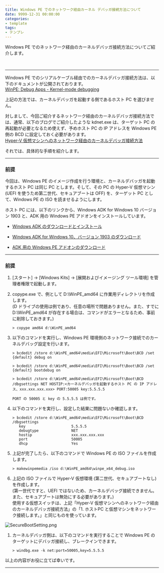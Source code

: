 ```yaml
---
title: Windows PE でのネットワーク経由カーネル デバッガ接続方法について
date: 9999-12-31 00:00:00
categories:
- template
tags:
- テンプレ
---
```

Windows PE でのネットワーク経由のカーネルデバッガ接続方法についてご紹介します。
<!-- more -->
<br>

***
Windows PE でのシリアルケーブル経由でのカーネルデバッガ接続方法は、以下のドキュメントが公開されております。  
[WinPE: Debug Apps - Kernel-mode debugging](https://docs.microsoft.com/en-us/windows-hardware/manufacture/desktop/winpe-debug-apps#kernel-mode-debugging)  

上記の方法では、カーネルデバッガを起動する側であるホスト PC を選びません。  

対しまして、今回ご紹介するネットワーク経由のカーネルデバッガ接続方法では、通常、以下のブログでご紹介したような kdnet.exe は、ターゲット PC の再起動が必要となるため使えず、予めホスト PC の IP アドレスを Windows PE 側の BCD に設定しておく必要があります。  
[Hyper-V 仮想マシンへのネットワーク経由のカーネルデバッガ接続方法](https://social.msdn.microsoft.com/Forums/ja-JP/db91ddff-f8ff-49d8-bef2-2a0c596414c2/hyperv-?forum=wdksupportteamja)  

それでは、具体的な手順を紹介します。

***
### 前提
今回は、Windows PE のイメージ作成を行う環境と、カーネルデバッガを起動するホスト PC は同じ PC とします。そして、その PC の Hyper-V 仮想マシン (UEFI を使うため第二世代、セキュアブートは OFF) を、ターゲット PC として、Windows PE の ISO を読ませるようにします。  

ホスト PC には、以下のリンクから、Windows ADK for Windows 10 バージョン 1903 と、ADK 用の Windows PE アドオンをインストールしています。  

- [Windows ADK のダウンロードとインストール](https://docs.microsoft.com/ja-jp/windows-hardware/get-started/adk-install)

- [Windows ADK for Windows 10、バージョン 1903 のダウンロード](https://go.microsoft.com/fwlink/?linkid=2086042)

- [ADK 用の Windows PE アドオンのダウンロード](https://go.microsoft.com/fwlink/?linkid=2087112)

***
### 前提

1. [スタート] -> [Windows Kits] -> [展開およびイメージング ツール環境] を管理者権限で起動します。

1. copype.exe で、例として D:\WinPE_amd64 に作業用ディレクトリを作成します。  
(D ドライブの使用は例であり、任意の場所で問題ありません。また、すでに D:\WinPE_amd64 が存在する場合は、コマンドがエラーとなるため、事前に削除しておきます。)

   ```console
   > copype amd64 d:\WinPE_amd64
   ```

1. 以下のコマンドを実行し、Windows PE 環境側のネットワーク接続でのカーネルデバッグ設定を行います。  

   ```
   > bcdedit /store d:\WinPE_amd64\media\EFI\Microsoft\Boot\BCD /set {default} debug on

   > bcdedit /store d:\WinPE_amd64\media\EFI\Microsoft\Boot\BCD /set {default} bootdebug on

   > bcdedit /store d:\WinPE_amd64\media\EFI\Microsoft\Boot\BCD /dbgsettings NET HOSTIP:<カーネルデバッガを起動するホスト PC の IP アドレス、xxx.xxx.xxx.xxx> PORT:50005 key:5.5.5.5
   ```
   `PORT の 50005 と key の 5.5.5.5 は例です。`  

1. 以下のコマンドを実行し、設定した結果に問題ないか確認します。  
   ```
   > bcdedit /store d:\WinPE_amd64\media\EFI\Microsoft\Boot\BCD /dbgsettings
      key                     5.5.5.5
      debugtype               NET
      hostip                  xxx.xxx.xxx.xxx
      port                    50005
      dhcp                    Yes
   ```

1. 上記が完了したら、以下のコマンドで Windows PE の ISO ファイルを作成します。  
   ```
   > makewinpemedia /iso d:\WinPE_amd64\winpe_x64_debug.iso
   ```

1. 上記の ISO ファイルで Hyper-V 仮想環境 (第二世代、セキュアブートなし) を作成します。  
   (第一世代ですと、UEFI ではないため、カーネルデバッグ接続できません。また、セキュアブートは無効にする必要があります。)  
   使用する仮想スイッチは、上記「Hyper-V 仮想マシンへのネットワーク経由のカーネルデバッガ接続方法」の「1. ホストPC と仮想マシンをネットワーク接続します。」と同じものを使っています。  

![SecureBootSetting.png](https://jpwdkblog.github.io/images/SecureBootSetting.png)

1. カーネルデバッガ側は、以下のコマンドを実行することで Windows PE のターゲットにデバッガ接続し、ブレークインできます。  
   ```
   > windbg.exe -k net:port=50005,key=5.5.5.5
   ```


以上の内容がお役に立てば幸いです。
***
